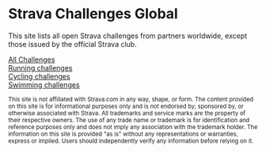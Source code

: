 # Strava Challenges Global

This site lists all open Strava challenges from partners worldwide, except those issued by the official Strava club.

[All Challenges](https://qlefevre.github.io/strava-challenges-global/)  
[Running challenges](https://qlefevre.github.io/strava-challenges-global/?activities=Run)  
[Cycling challenges](https://qlefevre.github.io/strava-challenges-global/?activities=Ride)  
[Swimming challenges](https://qlefevre.github.io/strava-challenges-global/?activities=Swim)  



<sup>This site is not affiliated with Strava.com in any way, shape, or form. The content provided on this site is for informational purposes only and is not endorsed by, sponsored by, or otherwise associated with Strava. All trademarks and service marks are the property of their respective owners. The use of any trade name or trademark is for identification and reference purposes only and does not imply any association with the trademark holder. The information on this site is provided "as is" without any representations or warranties, express or implied. Users should independently verify any information before relying on it.</sup>
